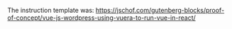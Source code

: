 The instruction template was: https://jschof.com/gutenberg-blocks/proof-of-concept/vue-js-wordpress-using-vuera-to-run-vue-in-react/